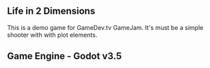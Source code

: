 ## Life in 2 Dimensions

This is a demo game for GameDev.tv GameJam.
It's must be a simple shooter with with plot elements.

## Game Engine - Godot v3.5
